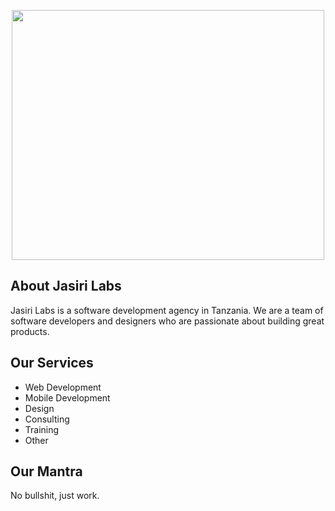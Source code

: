
<p align="center"><a href="https://jasirilabs.com" target="_blank"><img width="500" height="400" src="https://res.cloudinary.com/jasirilabs-com/image/upload/v1660060468/logos/jasiri_logo_png_fkmwj4.png"></a></p>

## About Jasiri Labs

Jasiri Labs is a software development agency in Tanzania. We are a team of software developers and designers who are passionate about building great products.

## Our Services

* Web Development
* Mobile Development
* Design
* Consulting
* Training
* Other

## Our Mantra

No bullshit, just work.

